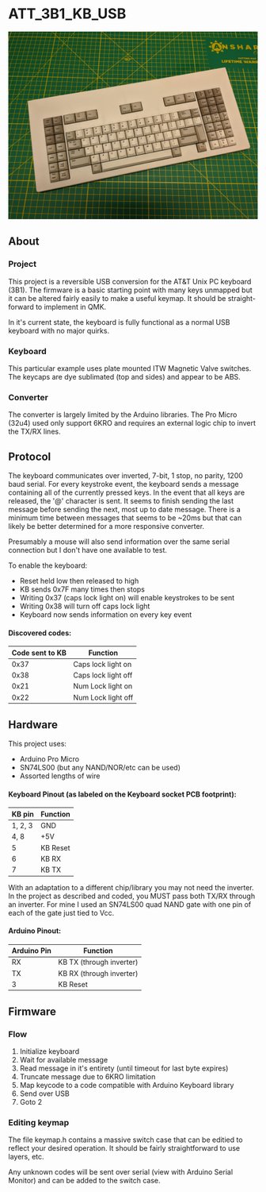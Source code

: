 # ATT_3B1_KB_USB
![keybored](https://raw.githubusercontent.com/jsheradin/ATT_3B1_KB_USB/main/images/KB_front.jpg)

## About
### Project
This project is a reversible USB conversion for the AT&T Unix PC keyboard (3B1). The firmware is a basic starting point with many keys unmapped but it can be altered fairly easily to make a useful keymap. It should be straight-forward to implement in QMK.

In it's current state, the keyboard is fully functional as a normal USB keyboard with no major quirks.

### Keyboard
This particular example uses plate mounted ITW Magnetic Valve switches. The keycaps are dye sublimated (top and sides) and appear to be ABS.

### Converter
The converter is largely limited by the Arduino libraries. The Pro Micro (32u4) used only support 6KRO and requires an external logic chip to invert the TX/RX lines.

## Protocol
The keyboard communicates over inverted, 7-bit, 1 stop, no parity, 1200 baud serial. For every keystroke event, the keyboard sends a message containing all of the currently pressed keys. In the event that all keys are released, the '@' character is sent. It seems to finish sending the last message before sending the next, most up to date message. There is a minimum time between messages that seems to be ~20ms but that can likely be better determined for a more responsive converter.

Presumably a mouse will also send information over the same serial connection but I don't have one available to test.

To enable the keyboard:
* Reset held low then released to high
* KB sends 0x7F many times then stops
* Writing 0x37 (caps lock light on) will enable keystrokes to be sent
* Writing 0x38 will turn off caps lock light
* Keyboard now sends information on every key event

#### Discovered codes:
|Code sent to KB|Function|
|-|-|
|0x37|Caps lock light on|
|0x38|Caps lock light off|
|0x21|Num Lock light on|
|0x22|Num Lock light off|

## Hardware
This project uses:
* Arduino Pro Micro
* SN74LS00 (but any NAND/NOR/etc can be used)
* Assorted lengths of wire

#### Keyboard Pinout (as labeled on the Keyboard socket PCB footprint):
|KB pin|Function|
|-|-|
|1, 2, 3|GND|
|4, 8|+5V|
|5|KB Reset|
|6|KB RX|
|7|KB TX|

With an adaptation to a different chip/library you may not need the inverter. In the project as described and coded, you MUST pass both TX/RX through an inverter. For mine I used an SN74LS00 quad NAND gate with one pin of each of the gate just tied to Vcc.

#### Arduino Pinout:
|Arduino Pin|Function|
|-|-|
|RX|KB TX (through inverter)|
|TX|KB RX (through inverter)|
|3|KB Reset|

## Firmware
### Flow
1. Initialize keyboard
2. Wait for available message
3. Read message in it's entirety (until timeout for last byte expires)
4. Truncate message due to 6KRO limitation
5. Map keycode to a code compatible with Arduino Keyboard library
6. Send over USB
7. Goto 2

### Editing keymap
The file keymap.h contains a massive switch case that can be editied to reflect your desired operation. It should be fairly straightforward to use layers, etc.

Any unknown codes will be sent over serial (view with Arduino Serial Monitor) and can be added to the switch case.
